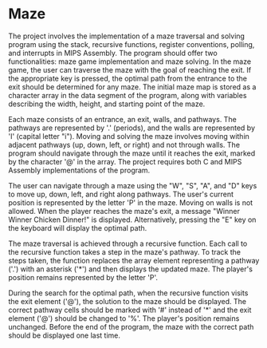 # Maze
The project involves the implementation of a maze traversal and solving program using the stack, recursive functions, register conventions, polling, and interrupts in MIPS Assembly. The program should offer two functionalities: maze game implementation and maze solving. In the maze game, the user can traverse the maze with the goal of reaching the exit. If the appropriate key is pressed, the optimal path from the entrance to the exit should be determined for any maze. The initial maze map is stored as a character array in the data segment of the program, along with variables describing the width, height, and starting point of the maze.

Each maze consists of an entrance, an exit, walls, and pathways. The pathways are represented by '.' (periods), and the walls are represented by 'I' (capital letter "i"). Moving and solving the maze involves moving within adjacent pathways (up, down, left, or right) and not through walls. The program should navigate through the maze until it reaches the exit, marked by the character '@' in the array. The project requires both C and MIPS Assembly implementations of the program.  

The user can navigate through a maze using the "W", "S", "A", and "D" keys to move up, down, left, and right along pathways. The user's current position is represented by the letter 'P' in the maze. Moving on walls is not allowed. When the player reaches the maze's exit, a message "Winner Winner Chicken Dinner!" is displayed. Alternatively, pressing the "E" key on the keyboard will display the optimal path.

The maze traversal is achieved through a recursive function. Each call to the recursive function takes a step in the maze's pathway. To track the steps taken, the function replaces the array element representing a pathway ('.') with an asterisk ('*') and then displays the updated maze. The player's position remains represented by the letter 'P'.

During the search for the optimal path, when the recursive function visits the exit element ('@'), the solution to the maze should be displayed. The correct pathway cells should be marked with '#' instead of '*' and the exit element ('@') should be changed to '%'. The player's position remains unchanged. Before the end of the program, the maze with the correct path should be displayed one last time.

